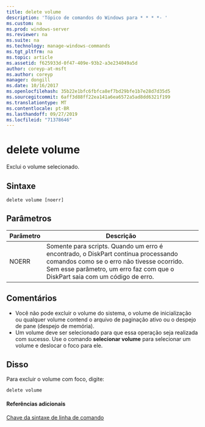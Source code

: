 ```yaml
---
title: delete volume
description: 'Tópico de comandos do Windows para * * * *- '
ms.custom: na
ms.prod: windows-server
ms.reviewer: na
ms.suite: na
ms.technology: manage-windows-commands
ms.tgt_pltfrm: na
ms.topic: article
ms.assetid: f625933d-0f47-409e-93b2-a3e234049a5d
author: coreyp-at-msft
ms.author: coreyp
manager: dongill
ms.date: 10/16/2017
ms.openlocfilehash: 35b22e1bfc6fbfca8ef7bd29bfe1b7e28d7d35d5
ms.sourcegitcommit: 6aff3d88ff22ea141a6ea6572a5ad8dd6321f199
ms.translationtype: MT
ms.contentlocale: pt-BR
ms.lasthandoff: 09/27/2019
ms.locfileid: "71378646"
---
```

# <a name="delete-volume"></a>delete volume



Exclui o volume selecionado.

## <a name="syntax"></a>Sintaxe

```
delete volume [noerr]
```

## <a name="parameters"></a>Parâmetros

|Parâmetro|Descrição|
|---------|-----------|
|NOERR|Somente para scripts. Quando um erro é encontrado, o DiskPart continua processando comandos como se o erro não tivesse ocorrido. Sem esse parâmetro, um erro faz com que o DiskPart saia com um código de erro.|

## <a name="remarks"></a>Comentários

-   Você não pode excluir o volume do sistema, o volume de inicialização ou qualquer volume contend o arquivo de paginação ativo ou o despejo de pane (despejo de memória).
-   Um volume deve ser selecionado para que essa operação seja realizada com sucesso. Use o comando **selecionar volume** para selecionar um volume e deslocar o foco para ele.

## <a name="BKMK_examples"></a>Disso

Para excluir o volume com foco, digite:
```
delete volume
```

#### <a name="additional-references"></a>Referências adicionais

[Chave da sintaxe de linha de comando](command-line-syntax-key.md)

